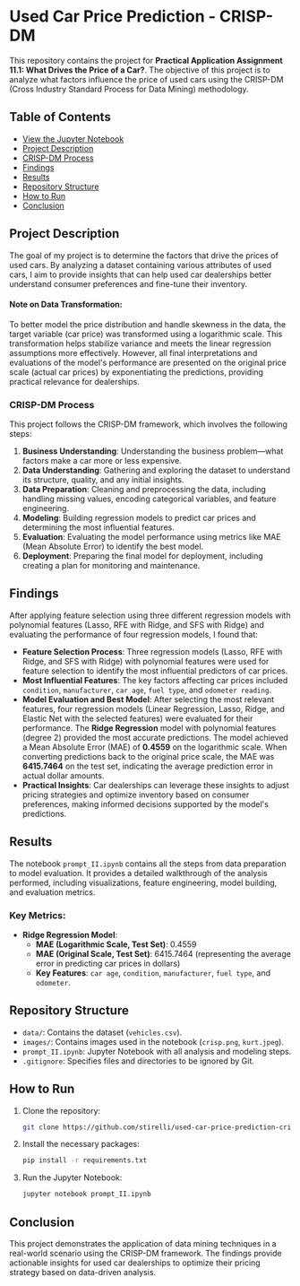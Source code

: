 # Used Car Price Prediction - CRISP-DM

This repository contains the project for **Practical Application Assignment 11.1: What Drives the Price of a Car?**. The objective of this project is to analyze what factors influence the price of used cars using the CRISP-DM (Cross Industry Standard Process for Data Mining) methodology.

## Table of Contents
- [View the Jupyter Notebook](prompt_II.ipynb)
- [Project Description](#project-description)
- [CRISP-DM Process](#crisp-dm-process)
- [Findings](#findings)
- [Results](#results)
- [Repository Structure](#repository-structure)
- [How to Run](#how-to-run)
- [Conclusion](#conclusion)

## Project Description

The goal of my project is to determine the factors that drive the prices of used cars. By analyzing a dataset containing various attributes of used cars, I aim to provide insights that can help used car dealerships better understand consumer preferences and fine-tune their inventory.

#### Note on Data Transformation:

To better model the price distribution and handle skewness in the data, the target variable (car price) was transformed using a logarithmic scale. This transformation helps stabilize variance and meets the linear regression assumptions more effectively. However, all final interpretations and evaluations of the model's performance are presented on the original price scale (actual car prices) by exponentiating the predictions, providing practical relevance for dealerships.

### CRISP-DM Process

This project follows the CRISP-DM framework, which involves the following steps:

1. **Business Understanding**: Understanding the business problem—what factors make a car more or less expensive.
2. **Data Understanding**: Gathering and exploring the dataset to understand its structure, quality, and any initial insights.
3. **Data Preparation**: Cleaning and preprocessing the data, including handling missing values, encoding categorical variables, and feature engineering.
4. **Modeling**: Building regression models to predict car prices and determining the most influential features.
5. **Evaluation**: Evaluating the model performance using metrics like MAE (Mean Absolute Error) to identify the best model.
6. **Deployment**: Preparing the final model for deployment, including creating a plan for monitoring and maintenance.

## Findings

After applying feature selection using three different regression models with polynomial features (Lasso, RFE with Ridge, and SFS with Ridge) and evaluating the performance of four regression models, I found that:

- **Feature Selection Process**: Three regression models (Lasso, RFE with Ridge, and SFS with Ridge) with polynomial features were used for feature selection to identify the most influential predictors of car prices.
- **Most Influential Features**: The key factors affecting car prices included `condition`, `manufacturer`, `car age`, `fuel type`, and `odometer reading`.
- **Model Evaluation and Best Model**: After selecting the most relevant features, four regression models (Linear Regression, Lasso, Ridge, and Elastic Net with the selected features) were evaluated for their performance. The **Ridge Regression** model with polynomial features (degree 2) provided the most accurate predictions. The model achieved a Mean Absolute Error (MAE) of **0.4559** on the logarithmic scale. When converting predictions back to the original price scale, the MAE was **6415.7464** on the test set, indicating the average prediction error in actual dollar amounts.
- **Practical Insights**: Car dealerships can leverage these insights to adjust pricing strategies and optimize inventory based on consumer preferences, making informed decisions supported by the model's predictions.

## Results

The notebook `prompt_II.ipynb` contains all the steps from data preparation to model evaluation. It provides a detailed walkthrough of the analysis performed, including visualizations, feature engineering, model building, and evaluation metrics.

### Key Metrics:

- **Ridge Regression Model**:
  - **MAE (Logarithmic Scale, Test Set)**: 0.4559
  - **MAE (Original Scale, Test Set)**: 6415.7464 (representing the average error in predicting car prices in dollars)
  - **Key Features**: `car age`, `condition`, `manufacturer`, `fuel type`, and `odometer`.


## Repository Structure

- `data/`: Contains the dataset (`vehicles.csv`).
- `images/`: Contains images used in the notebook (`crisp.png`, `kurt.jpeg`).
- `prompt_II.ipynb`: Jupyter Notebook with all analysis and modeling steps.
- `.gitignore`: Specifies files and directories to be ignored by Git.

## How to Run

1. Clone the repository:

   ```bash
   git clone https://github.com/stirelli/used-car-price-prediction-crispdm.git

2. Install the necessary packages:

   ```bash
   pip install -r requirements.txt

3. Run the Jupyter Notebook:

   ```bash
   jupyter notebook prompt_II.ipynb

## Conclusion

This project demonstrates the application of data mining techniques in a real-world scenario using the CRISP-DM framework. The findings provide actionable insights for used car dealerships to optimize their pricing strategy based on data-driven analysis.
